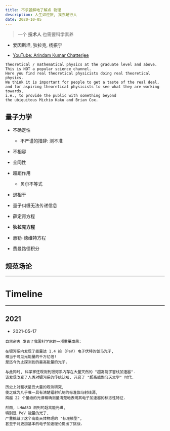```yaml
---
title: 不求甚解地了解点 物理
description: 人生如逆旅, 我亦是行人
date: 2020-10-05
---
```


> 一个 **技术人** 也需要科学素养

* 爱因斯坦, 狄拉克, 杨振宁

* [YouTube: Arindam Kumar Chatterjee](https://www.youtube.com/channel/UCdnu4FeJYj_JOdh682wzHfg)

```
Theoretical / mathematical physics at the graduate level and above.
This is NOT a popular science channel.
Here you find real theoretical physicists doing real theoretical physics.
We think it is important for people to get a taste of the real deal,
and for aspiring theoretical physicists to see what they are working towards,
i.e., to provide the public with something beyond
the ubiquitous Michio Kaku and Brian Cox.
```

## 量子力学

* 不确定性
  - 不严谨的措辞: 测不准
* 不相容
* 全同性
* 超距作用
  - 贝尔不等式
* 退相干
* 量子纠缠无法传递信息

* 薛定谔方程
* **狄拉克方程**
* 惠勒-德维特方程
* 费曼路径积分

## 规范场论

------------------

# Timeline

------------------

## 2021

* 2021-05-17

```
自然杂志 发表了我国科学家的一项重要成果:

在银河系内发现了能量达 1.4 拍 (PeV) 电子伏特的伽马光子,
相当于可见光能量的千万亿倍!
是迄今为止探测到的最高能量的光子.

与此同时, 科学家还观测到银河系内存在大量天然的 "超高能宇宙线加速器".
该发现改变了人类对银河系的传统认知, 开启了 "超高能伽马天文学" 时代.

历史上对蟹状星云大量的观测研究,
使之成为几乎唯一具有清楚辐射机制的标准伽马射线源,
跨越 22 个量级的光谱精确测量清楚地表明其电子加速器的标志性特征.

然而, LHAASO 测到的超高能光谱,
特别是 PeV 能量的光子,
严重挑战了这个高能天体物理的 "标准模型",
甚至于对更加基本的电子加速理论提出了挑战.
```
